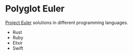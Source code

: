 # Polyglot Euler

[Project Euler](https://projecteuler.net) solutions in different programming languages.

- Rust
- Ruby
- Elixir
- Swift
